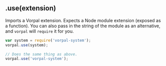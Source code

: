 ## .use(extension)

Imports a Vorpal extension. Expects a Node module extension (exposed as a function). You can also pass in the string of the module as an alternative, and `vorpal` will `require` it for you.

```js
var system = require('vorpal-system');
vorpal.use(system);
```

```js
// Does the same thing as above.
vorpal.use('vorpal-system');
```
